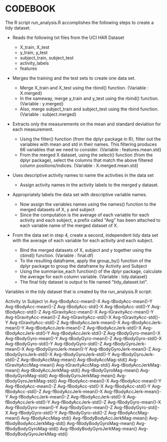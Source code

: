 # CODEBOOK

The R script run_analysis.R accomplishes the following steps to create a tidy dataset. 
* Reads the following txt files from the UCI HAR Dataset
	- X_train, X_test
	- y_train, y_test
	- subject_train, subject_test
	- activity_labels
	- features

* Merges the training and the test sets to create one data set.
	- Merge X_train and X_test using the rbind() function. {Variable : X.merged}
	- In the sameway, merge y_train and y_test using the rbind() function. {Variable : y.merged}
	- Also, merge subject_train and subject_test using the rbind function. {Variable : subject.merged}

* Extracts only the measurements on the mean and standard deviation for each measurement. 
	- Using the filter() function (from the dplyr package in R}, filter out the variables with mean and std in their names. This filtering produces 66 variables that we need to consider.  {Variable : features.mean.std}
	- From the merged X dataset, using the select() function (from the dplyr package), select the columns that match the above filtered column positions/indices. {Variable : X.merged.mean.std}

* Uses descriptive activity names to name the activities in the data set
	- Assign activity names in the activity labels to the merged y dataset.

* Appropriately labels the data set with descriptive variable names. 
	- Now assign the variables names using the names() function to the merged datasets of X, y and subject 
	- Since the computation is the average of each variable for each activity and each subject, a prefix called "Avg" has been attached to each variable name of the merged dataset of X.

* From the data set in step 4, create a second, independent tidy data set with the average of each variable for each activity and each subject.
	- Bind the merged datasets of X, subject and y together using the cbind() function. (Variable : final.df)
	- To the resulting dataframe, apply the group_by() function of the dplyr package to group the dataframe by Activity and Subject
	- Using the summarise_each function() of the dplyr package, calculate the average for each column variable. {Variable : tidy.dataset}
	- The final tidy dataset is output to file named "tidy_dataset.txt". 


Variables in the tidy dataset that is created by the run_analysis.R script:

Activity \n
Subject \n
Avg-tBodyAcc-mean()-X 
Avg-tBodyAcc-mean()-Y 
Avg-tBodyAcc-mean()-Z 
Avg-tBodyAcc-std()-X 
Avg-tBodyAcc-std()-Y 
Avg-tBodyAcc-std()-Z 
Avg-tGravityAcc-mean()-X 
Avg-tGravityAcc-mean()-Y 
Avg-tGravityAcc-mean()-Z 
Avg-tGravityAcc-std()-X 
Avg-tGravityAcc-std()-Y 
Avg-tGravityAcc-std()-Z 
Avg-tBodyAccJerk-mean()-X 
Avg-tBodyAccJerk-mean()-Y 
Avg-tBodyAccJerk-mean()-Z 
Avg-tBodyAccJerk-std()-X 
Avg-tBodyAccJerk-std()-Y 
Avg-tBodyAccJerk-std()-Z 
Avg-tBodyGyro-mean()-X 
Avg-tBodyGyro-mean()-Y 
Avg-tBodyGyro-mean()-Z 
Avg-tBodyGyro-std()-X 
Avg-tBodyGyro-std()-Y 
Avg-tBodyGyro-std()-Z 
Avg-tBodyGyroJerk-mean()-X 
Avg-tBodyGyroJerk-mean()-Y 
Avg-tBodyGyroJerk-mean()-Z 
Avg-tBodyGyroJerk-std()-X 
Avg-tBodyGyroJerk-std()-Y 
Avg-tBodyGyroJerk-std()-Z 
Avg-tBodyAccMag-mean() 
Avg-tBodyAccMag-std() 
Avg-tGravityAccMag-mean() 
Avg-tGravityAccMag-std() 
Avg-tBodyAccJerkMag-mean() 
Avg-tBodyAccJerkMag-std() 
Avg-tBodyGyroMag-mean() 
Avg-tBodyGyroMag-std() 
Avg-tBodyGyroJerkMag-mean() 
Avg-tBodyGyroJerkMag-std() 
Avg-fBodyAcc-mean()-X 
Avg-fBodyAcc-mean()-Y 
Avg-fBodyAcc-mean()-Z 
Avg-fBodyAcc-std()-X 
Avg-fBodyAcc-std()-Y 
Avg-fBodyAcc-std()-Z 
Avg-fBodyAccJerk-mean()-X 
Avg-fBodyAccJerk-mean()-Y 
Avg-fBodyAccJerk-mean()-Z 
Avg-fBodyAccJerk-std()-X 
Avg-fBodyAccJerk-std()-Y 
Avg-fBodyAccJerk-std()-Z 
Avg-fBodyGyro-mean()-X 
Avg-fBodyGyro-mean()-Y 
Avg-fBodyGyro-mean()-Z 
Avg-fBodyGyro-std()-X 
Avg-fBodyGyro-std()-Y 
Avg-fBodyGyro-std()-Z 
Avg-fBodyAccMag-mean() 
Avg-fBodyAccMag-std() 
Avg-fBodyBodyAccJerkMag-mean() 
Avg-fBodyBodyAccJerkMag-std() 
Avg-fBodyBodyGyroMag-mean() 
Avg-fBodyBodyGyroMag-std() 
Avg-fBodyBodyGyroJerkMag-mean() 
Avg-fBodyBodyGyroJerkMag-std()
